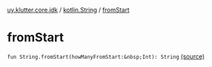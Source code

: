 [uy.klutter.core.jdk](../index.md) / [kotlin.String](index.md) / [fromStart](.)


# fromStart

`fun String.fromStart(howManyFromStart:&nbsp;Int): String` [(source)](https://github.com/kohesive/klutter/blob/master/core-jdk6/src/main/kotlin/uy/klutter/core/jdk/Strings.kt#L4)


